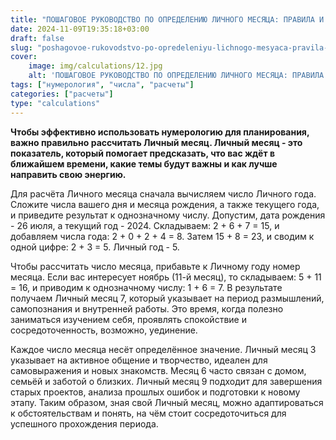 ```yaml
---
title: "ПОШАГОВОЕ РУКОВОДСТВО ПО ОПРЕДЕЛЕНИЮ ЛИЧНОГО МЕСЯЦА: ПРАВИЛА И ПРИМЕРЫ"
date: 2024-11-09T19:35:18+03:00
draft: false
slug: "poshagovoe-rukovodstvo-po-opredeleniyu-lichnogo-mesyaca-pravila-i-primery"
cover:
    image: img/calculations/12.jpg
    alt: 'ПОШАГОВОЕ РУКОВОДСТВО ПО ОПРЕДЕЛЕНИЮ ЛИЧНОГО МЕСЯЦА: ПРАВИЛА И ПРИМЕРЫ'
tags: ["нумерология", "числа", "расчеты"]
categories: ["расчеты"]
type: "calculations"
---
```


**Чтобы эффективно использовать нумерологию для планирования, важно правильно рассчитать Личный месяц. Личный месяц - это показатель, который помогает предсказать, что вас ждёт в ближайшем времени, какие темы будут важны и как лучше направить свою энергию.**

Для расчёта Личного месяца сначала вычисляем число Личного года. Сложите числа вашего дня и месяца рождения, а также текущего года, и приведите результат к однозначному числу. Допустим, дата рождения - 26 июля, а текущий год - 2024. Складываем: 2 + 6 + 7 = 15, и добавляем числа года: 2 + 0 + 2 + 4 = 8. Затем 15 + 8 = 23, и сводим к одной цифре: 2 + 3 = 5. Личный год - 5.

Чтобы рассчитать число месяца, прибавьте к Личному году номер месяца. Если вас интересует ноябрь (11-й месяц), то складываем: 5 + 11 = 16, и приводим к однозначному числу: 1 + 6 = 7. В результате получаем Личный месяц 7, который указывает на период размышлений, самопознания и внутренней работы. Это время, когда полезно заниматься изучением себя, проявлять спокойствие и сосредоточенность, возможно, уединение.

Каждое число месяца несёт определённое значение. Личный месяц 3 указывает на активное общение и творчество, идеален для самовыражения и новых знакомств. Месяц 6 часто связан с домом, семьёй и заботой о близких. Личный месяц 9 подходит для завершения старых проектов, анализа прошлых ошибок и подготовки к новому этапу. Таким образом, зная свой Личный месяц, можно адаптироваться к обстоятельствам и понять, на чём стоит сосредоточиться для успешного прохождения периода.
